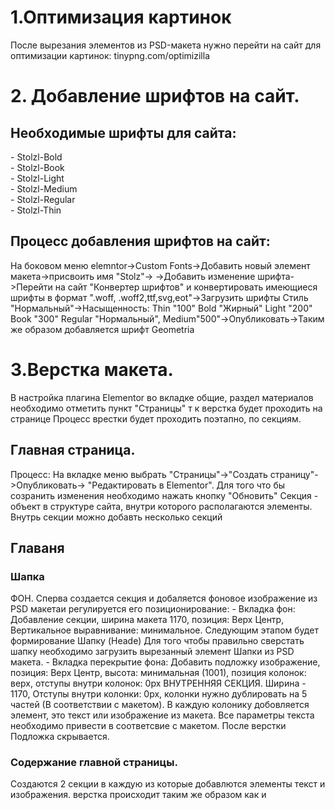 <h1>1.Оптимизация картинок</h1>
После вырезания элементов из PSD-макета нужно перейти на сайт 
для оптимизации картинок: tinypng.com/optimizilla
<h1>2. Добавление шрифтов на сайт.</h1>
<h2>Необходимые шрифты для сайта:</h2>
- Stolzl-Bold<br/>
- Stolzl-Book<br/>
- Stolzl-Light<br/>
- Stolzl-Medium<br/>
- Stolzl-Regular<br/>
- Stolzl-Thin
<h2>Процесс добавления шрифтов на сайт:</h2>
На боковом меню elemntor->Custom Fonts->Добавить новый элемент макета->присвоить имя "Stolz"->
->Добавить изменение шрифта->Перейти на сайт "Конвертер шрифтов" и конвертировать 
имеющиеся шрифты в формат ".woff, .woff2,ttf,svg,eot"->Загрузить шрифты
Стиль "Нормальный"->Насыщенность:
Thin "100"
Bold "Жирный" 
Light "200"
Book "300"
Regular "Нормальный", 
Medium"500"->Опубликовать->Таким же образом добавляется шрифт Geometria
<h1>3.Верстка макета.</h1>
В настройка плагина Elementor во вкладке общие, раздел материалов необходимо отметить пункт
"Страницы" т к верстка будет проходить на странице
Процесс врестки будет проходить поэтапно, по секциям.
<h2>Главная страница.</h2>
Процесс: На вкладке меню выбрать "Страницы"->"Создать страницу"->Опубликовать->
"Редактировать в Elementor". Для того что бы созранить изменения необходимо нажать 
кнопку "Обновить"
Секция - объект в структуре сайта, внутри которого располагаются элементы. Внутрь секции можно добавть несколько секций
<h2>Главаня</h2>
<h3>Шапка</h3>
ФОН.
Сперва создается секция и добаляется фоновое изображение из PSD макетаи регулируется его позиционирование:
- Вкладка фон:
Добавление секции, ширина макета 1170, позиция: Верх Центр, Вертикальное выравнивание:
минимальное.
Следующим этапом будет формирование Шапку (Heade)
Для того чтобы правильно сверстать шапку необходимо загрузить вырезанный элемент Шапки из PSD макета.  
- Вкладка перекрытие фона:
Добавить подложку изображение, позиция: Верх Центр, высота: минимальная (1001), позиция колонок: верх, отступы внутри колонок: 0px
ВНУТРЕННЯЯ СЕКЦИЯ.
Ширина - 1170, Отступы внутри колонки: 0px, колонки нужно дублировать на 5 частей (В соответствии с макетом). 
В каждую колонику добовляется элемент, это текст или изображение из макета. Все параметры текста необходимо привести в соответсвие с макетом.
После верстки Подложка скрывается.
<h3>Содержание главной страницы.</h3>
Создаются 2 секции в каждую из которые добавлются элементы текст и изображения. верстка происходит таким же образом как и 















